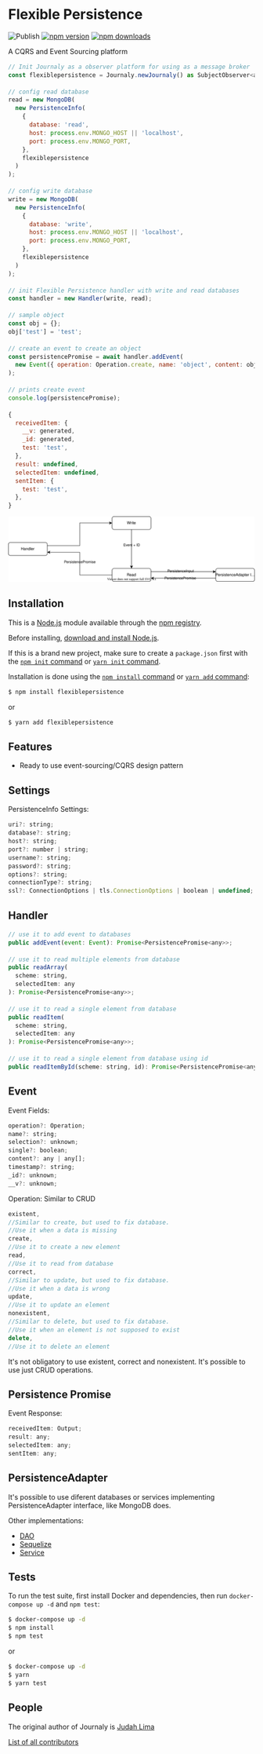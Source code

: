 # Flexible Persistence

![Publish](https://github.com/Judahh/flexiblePersistence/workflows/Publish/badge.svg)
[![npm version](https://badge.fury.io/js/flexiblepersistence.svg)](https://badge.fury.io/js/flexiblepersistence)
[![npm downloads](https://img.shields.io/npm/dt/flexiblepersistence.svg)](https://img.shields.io/npm/dt/flexiblepersistence.svg)

A CQRS and Event Sourcing platform

```js
// Init Journaly as a observer platform for using as a message broker
const flexiblepersistence = Journaly.newJournaly() as SubjectObserver<any>;

// config read database
read = new MongoDB(
  new PersistenceInfo(
    {
      database: 'read',
      host: process.env.MONGO_HOST || 'localhost',
      port: process.env.MONGO_PORT,
    },
    flexiblepersistence
  )
);

// config write database
write = new MongoDB(
  new PersistenceInfo(
    {
      database: 'write',
      host: process.env.MONGO_HOST || 'localhost',
      port: process.env.MONGO_PORT,
    },
    flexiblepersistence
  )
);

// init Flexible Persistence handler with write and read databases
const handler = new Handler(write, read);

// sample object
const obj = {};
obj['test'] = 'test';

// create an event to create an object
const persistencePromise = await handler.addEvent(
  new Event({ operation: Operation.create, name: 'object', content: obj })
);

// prints create event
console.log(persistencePromise);

{
  receivedItem: {
    __v: generated,
    _id: generated,
    test: 'test',
  },
  result: undefined,
  selectedItem: undefined,
  sentItem: {
    test: 'test',
  },
}
```

![Overview](./doc/overview.svg)

## Installation

This is a [Node.js](https://nodejs.org/en/) module available through the
[npm registry](https://www.npmjs.com/).

Before installing,
[download and install Node.js](https://nodejs.org/en/download/).

If this is a brand new project, make sure to create a `package.json` first with
the [`npm init` command](https://docs.npmjs.com/creating-a-package-json-file) or
[`yarn init` command](https://classic.yarnpkg.com/en/docs/cli/init/).

Installation is done using the
[`npm install` command](https://docs.npmjs.com/getting-started/installing-npm-packages-locally)
or [`yarn add` command](https://classic.yarnpkg.com/en/docs/cli/add):

```bash
$ npm install flexiblepersistence
```

or

```bash
$ yarn add flexiblepersistence
```

## Features

- Ready to use event-sourcing/CQRS design pattern

## Settings

PersistenceInfo Settings:

```js
uri?: string;
database?: string;
host?: string;
port?: number | string;
username?: string;
password?: string;
options?: string;
connectionType?: string;
ssl?: ConnectionOptions | tls.ConnectionOptions | boolean | undefined;
```

## Handler
```js
// use it to add event to databases
public addEvent(event: Event): Promise<PersistencePromise<any>>;

// use it to read multiple elements from database
public readArray(
  scheme: string,
  selectedItem: any
): Promise<PersistencePromise<any>>;

// use it to read a single element from database
public readItem(
  scheme: string,
  selectedItem: any
): Promise<PersistencePromise<any>>;

// use it to read a single element from database using id
public readItemById(scheme: string, id): Promise<PersistencePromise<any>>;
```

## Event

Event Fields:

```js
operation?: Operation;
name?: string;
selection?: unknown;
single?: boolean;
content?: any | any[];
timestamp?: string;
_id?: unknown;
__v?: unknown;
```

Operation: Similar to CRUD

```js
existent,
//Similar to create, but used to fix database.
//Use it when a data is missing
create,
//Use it to create a new element
read,
//Use it to read from database
correct,
//Similar to update, but used to fix database.
//Use it when a data is wrong
update,
//Use it to update an element
nonexistent,
//Similar to delete, but used to fix database.
//Use it when an element is not supposed to exist
delete,
//Use it to delete an element
```

It's not obligatory to use existent, correct and nonexistent. It's possible to use just CRUD operations.

## Persistence Promise

Event Response:

```js
receivedItem: Output;
result: any;
selectedItem: any;
sentItem: any;
```

## PersistenceAdapter

It's possible to use diferent databases or services implementing
PersistenceAdapter interface, like MongoDB does.

Other implementations:
- [DAO](https://github.com/Judahh/dAOPersistence)
- [Sequelize](https://github.com/Judahh/sequelizePersistence)
- [Service](https://github.com/Judahh/servicePersistence)

## Tests

To run the test suite, first install Docker and dependencies,
then run `docker-compose up -d` and `npm test`:

```bash
$ docker-compose up -d
$ npm install
$ npm test
```

or

```bash
$ docker-compose up -d
$ yarn
$ yarn test
```

## People

The original author of Journaly is [Judah Lima](https://github.com/Judahh)

[List of all contributors](https://github.com/Judahh/flexiblepersistence/graphs/contributors)
